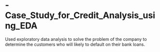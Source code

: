 # -Case_Study_for_Credit_Analysis_using_EDA
Used exploratory data analysis to solve the problem of the company to determine the customers who will likely to default on their bank loans.
